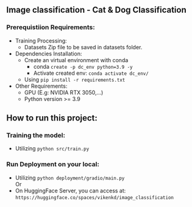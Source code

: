 ##  Image classification - Cat & Dog Classification

###    Prerequistiion Requirements:
- Training Processing:
    - Datasets Zip file to be saved in datasets folder.
- Dependencies Installation:
    - Create an virtual environment with conda
        - conda `create -p dc_env python=3.9 -y`
        - Activate created env: `conda activate dc_env/`
    - Using `pip install -r requirements.txt`
- Other Requirements:
    - GPU (E.g: NVIDIA RTX 3050,...)
    - Python version >= 3.9

## How to run this project:
### Training the model:
- Utilizing `python src/train.py`

### Run Deployment on your local:
- Utilizing `python deployment/gradio/main.py` \
Or
- On HuggingFace Server, you can access at: `https://huggingface.co/spaces/vikenkd/image_classification` 





